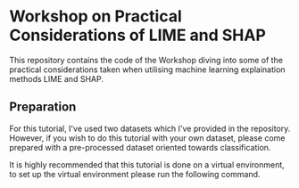 # Workshop on Practical Considerations of LIME and SHAP

This repository contains the code of the Workshop diving into some of the practical considerations taken when utilising machine learning explaination methods LIME and SHAP.

## Preparation

For this tutorial, I've used two datasets which I've provided in the repository. However, if you wish to do this tutorial with your own dataset, please come prepared with a pre-processed dataset oriented towards classification. 

It is highly recommended that this tutorial is done on a virtual environment, to set up the virtual environment please run the following command. 





